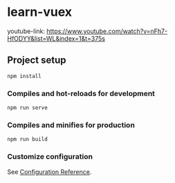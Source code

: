 # learn-vuex

youtube-link: https://www.youtube.com/watch?v=nFh7-HfODYY&list=WL&index=1&t=375s

## Project setup

```
npm install
```

### Compiles and hot-reloads for development

```
npm run serve
```

### Compiles and minifies for production

```
npm run build
```

### Customize configuration

See [Configuration Reference](https://cli.vuejs.org/config/).
